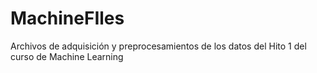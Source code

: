 # MachineFIles
Archivos de adquisición y preprocesamientos de los datos del Hito 1 del curso de Machine Learning

